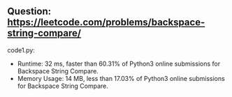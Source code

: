 ## Question: https://leetcode.com/problems/backspace-string-compare/

code1.py:
* Runtime: 32 ms, faster than 60.31% of Python3 online submissions for Backspace String Compare.
* Memory Usage: 14 MB, less than 17.03% of Python3 online submissions for Backspace String Compare.